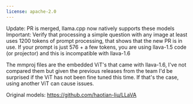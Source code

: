 ```yaml
---
license: apache-2.0
---
```

Update: PR is merged, llama.cpp now natively supports these models  
Important: Verify that processing a simple question with any image at least uses 1200 tokens of prompt processing, that shows that the new PR is in use.
If your prompt is just 576 + a few tokens, you are using llava-1.5 code (or projector) and this is incompatible with llava-1.6


The mmproj files are the embedded ViT's that came with llava-1.6, I've not compared them but given the previous releases from the team I'd be surprised if the ViT has not been fine tuned this time.
If that's the case, using another ViT can cause issues.

Original models: https://github.com/haotian-liu/LLaVA

